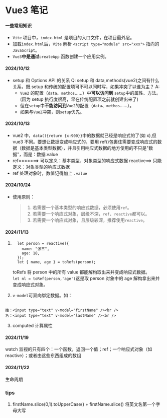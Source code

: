 # Vue3 笔记

#### 一些常用知识

- `Vite` 项目中，`index.html` 是项目的入口文件，在项目最外层。
- 加载`index.html`后，`Vite` 解析 `<script type="module" src="xxx">` 指向的`JavaScript`。
- `Vue3`**中是通过**`createApp` 函数创建一个应用实例。

#### 2024/10/12

- setup 和 Options API 的关系
  Q: setup 和 data,methods(vue2)之间有什么关系，既 setup 和传统的配置项可不可以同时写，如果冲突了以谁为主？
  A:
  - `Vue2` 的配置（`data`、`methos`......）中**可以访问到** `setup`中的属性、方法。(因为 setup 执行度很高，早在传统配置项之前就创建出来了)
  - 但在`setup`中**不能访问到**`Vue2`的配置（`data`、`methos`......）。
  - 如果与`Vue2`冲突，则`setup`优先。

#### 2024/10/13

- vue2 中，`data(){return {x:900}}`中的数据就已经是响应式的了(如 x),但 vue3 不同。要想让数据变成响应式的，要用 ref()包裹住需要变成响应式的数据（数据是基本类型数据），并且引用响应式数据的地方使用的不只是"数据"，而是：数据.value
- ref=======> 可以定义：基本类型、对象类型的响应式数据
  reactive==> 只能定义：对象类型的响应式数据
- ref 处理对象时，数值记得加上 `.value`

#### 2024/10/24

- 使用原则：
  > 1. 若需要一个基本类型的响应式数据，必须使用`ref`。
  > 2. 若需要一个响应式对象，层级不深，`ref`、`reactive`都可以。
  > 3. 若需要一个响应式对象，且层级较深，推荐使用`reactive`。

#### 2024/11/13

1. ```
     let person = reactive({
       name: "张三",
       age: 18,
     });
     let { name, age } = toRefs(person);
   ```

   toRefs 将 person 中的所有 value 都能解构取出来并变成响应式数据。  
   `let nl = toRef(person,'age')`这是取 person 对象中的 age 解构拿出来并变成响应式对象。

2. `v-model`可双向绑定数据。如：

```

姓：<input type="text" v-model="firstName" /><br />
名：<input type="text" v-model="lastName" /><br />

```

3. computed 计算属性

#### 2024/11/19

watch 监视的只有四个：一个函数，返回一个值；ref；一个响应式对象（如 reactive）；或者由这些东西组成的数组

#### 2024/11/22

生命周期

### tips

1. firstName.slice(0,1).toUpperCase() + firstName.slice() 将英文名第一个字母大写
